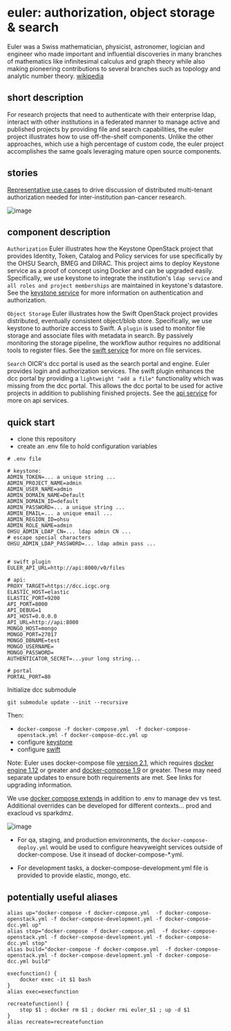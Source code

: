 # euler: authorization, object storage & search

Euler was a Swiss mathematician, physicist, astronomer, logician and engineer who made important and influential discoveries in many branches of mathematics like infinitesimal calculus and graph theory while also making pioneering contributions to several branches such as topology and analytic number theory.  [wikipedia](https://en.wikipedia.org/wiki/Leonhard_Euler)

## short description

For research projects that need to authenticate with their enterprise ldap, interact with other institutions in a federated manner to manage active and published projects by providing file and search capabilities, the euler project illustrates how to use off-the-shelf components.  Unlike the other approaches, which use a high percentage of custom code, the euler project accomplishes the same goals leveraging mature open source components.

## stories
[Representative use cases](docs/use_cases.md) to drive discussion of distributed multi-tenant authorization needed for inter-institution pan-cancer research.

![image](https://cloud.githubusercontent.com/assets/47808/21162958/fd6b0058-c144-11e6-8321-8172972634fc.png)

## component description

`Authorization` Euler illustrates how the Keystone OpenStack project that provides Identity, Token, Catalog and Policy services for use specifically by the OHSU Search, BMEG and DIRAC. This project aims to deploy Keystone service  as a proof of concept using Docker and can be upgraded easily. Specifically, we use keystone to integrate the institution's `ldap service` and `all roles and project memberships` are maintained in keystone's datastore. See the [keystone service](services/keystone/README.md) for more information on authentication and authorization.

`Object Storage` Euler illustrates how the Swift OpenStack project provides distributed, eventually consistent object/blob store.  Specifically, we use keystone to authorize access to Swift.  A `plugin` is used to monitor file storage and associate files with metadata in search.  By passively monitoring the storage pipeline, the workflow author requires no additional tools to register files. See the [swift service](services/swift/README.md) for more on file services.

`Search` OICR's dcc portal is used as the search portal and engine.  Euler provides login and authorization services.  The swift plugin enhances the dcc portal by providing a `lightweight "add a file"` functionality which was missing from the dcc portal.  This allows the dcc portal to be used for active projects in addition to publishing finished projects. See the [api service](services/api/README.md) for more on api services.



## quick start

* clone this repository
* create an .env file to hold configuration variables

```
# .env file

# keystone:
ADMIN_TOKEN=... a unique string ...
ADMIN_PROJECT_NAME=admin
ADMIN_USER_NAME=admin
ADMIN_DOMAIN_NAME=Default
ADMIN_DOMAIN_ID=default
ADMIN_PASSWORD=... a unique string ...
ADMIN_EMAIL=... a unique email ...
ADMIN_REGION_ID=ohsu
ADMIN_ROLE_NAME=admin
OHSU_ADMIN_LDAP_CN=... ldap admin CN ...
# escape special characters
OHSU_ADMIN_LDAP_PASSWORD=... ldap admin pass ...


# swift plugin
EULER_API_URL=http://api:8000/v0/files

# api:
PROXY_TARGET=https://dcc.icgc.org
ELASTIC_HOST=elastic
ELASTIC_PORT=9200
API_PORT=8000
API_DEBUG=1
API_HOST=0.0.0.0
API_URL=http://api:8000
MONGO_HOST=mongo
MONGO_PORT=27017
MONGO_DBNAME=test
MONGO_USERNAME=
MONGO_PASSWORD=
AUTHENTICATOR_SECRET=...your long string...

# portal
PORTAL_PORT=80

```

Initialize dcc submodule

```
git submodule update --init --recursive
```


Then:

* ```docker-compose -f docker-compose.yml  -f docker-compose-openstack.yml -f docker-compose-dcc.yml up```
* configure [keystone](services/keystone/README.md)
* configure [swift](services/swift/README.md)


Note: Euler uses docker-compose file [version 2.1](https://docs.docker.com/compose/compose-file/#/version-21), which requires [docker engine 1.12](https://docs.docker.com/docker-for-mac/) or greater and [docker-compose 1.9](https://github.com/docker/compose/releases) or greater. These may need separate updates to ensure both requirements are met. See links for upgrading information.

We use [docker compose extends](https://docs.docker.com/compose/extends/) in addition to .env to manage dev vs test. Additional overrides can be developed for different contexts... prod and exacloud vs sparkdmz.


![image](https://cloud.githubusercontent.com/assets/47808/21247766/e8117482-c2e6-11e6-9cd5-febf88baed47.png)

* For qa, staging, and production environments, the `docker-compose-deploy.yml` would be used to configure heavyweight services outside of  docker-compose.  Use it insead of docker-compose-*.yml.

* For development tasks, a docker-compose-development.yml file is provided to provide elastic, mongo, etc.

## potentially useful aliases

```
alias up="docker-compose -f docker-compose.yml  -f docker-compose-openstack.yml -f docker-compose-development.yml -f docker-compose-dcc.yml up"
alias stop="docker-compose -f docker-compose.yml  -f docker-compose-openstack.yml -f docker-compose-development.yml -f docker-compose-dcc.yml stop"
alias build="docker-compose -f docker-compose.yml  -f docker-compose-openstack.yml -f docker-compose-development.yml -f docker-compose-dcc.yml build"

execfunction() {
    docker exec -it $1 bash
}
alias exec=execfunction

recreatefunction() {
    stop $1 ; docker rm $1 ; docker rmi euler_$1 ; up -d $1
}
alias recreate=recreatefunction
```
